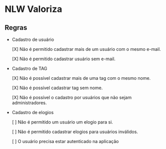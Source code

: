 # NLW Valoriza

## Regras

- Cadastro de usuário

	[X] Não é permitido cadastrar mais de um usuário com o mesmo e-mail.

	[X] Não é permitido cadastrar usuário sem e-mail.

- Cadastro de TAG
	
	[X] Não é possível cadastrar mais de uma tag com o mesmo nome.

	[X] Não é possível cadastrar tag sem nome.

	[X] Não é possível o cadastro por usuários que não sejam administradores.

- Cadastro de elogios

	[ ] Não é permitido um usuário um elogio para si.
	
	[ ] Não é permitido cadastrar elogios para usuários inválidos.

	[ ] O usuário precisa estar autenticado na aplicação

